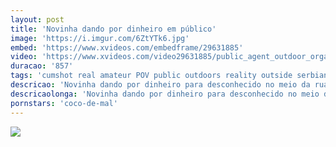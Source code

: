 ```yaml
---
layout: post
title: 'Novinha dando por dinheiro em público'
image: 'https://i.imgur.com/6ZtYTk6.jpg'
embed: 'https://www.xvideos.com/embedframe/29631885'
video: 'https://www.xvideos.com/video29631885/public_agent_outdoor_orgasms_for_serbian_beauty'
duracao: '857'
tags: 'cumshot real amateur POV public outdoors reality outside serbian camcorder sex-for-money sex-for-cash serb sex-with-stranger'
descricao: 'Novinha dando por dinheiro para desconhecido no meio da rua em público. Ela começa mostrando seu corpo perfeitinho para o estranho avaliar.'
descricaolonga: 'Novinha dando por dinheiro para desconhecido no meio da rua em público. Ela começa mostrando seu corpo perfeitinho para o estranho avaliar. Ele não resiste e paga bem para foder a sua bucetinha gostosa.'
pornstars: 'coco-de-mal'
---
```

<a href="{{ page.url | prepend: site.baseurl | prepend: site.url }}"><img src="{{ page.image }}" /></a>

